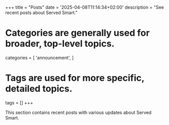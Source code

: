 +++
title = "Posts"
date = '2025-04-08T11:14:34+02:00'
description = "See recent posts about Served Smart."
# Categories are generally used for broader, top-level topics.
categories = [
 'announcement',
]
# Tags are used for more specific, detailed topics.
tags = []
+++

This section contains recent posts with various updates about Served Smart.
